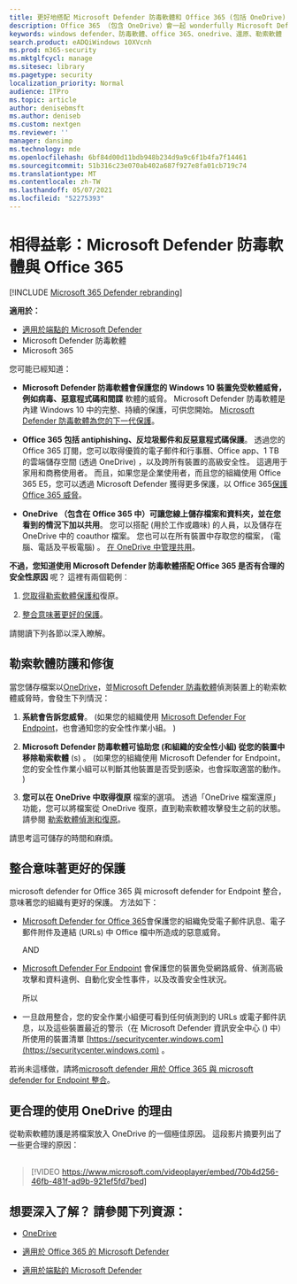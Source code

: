 ```yaml
---
title: 更好地搭配 Microsoft Defender 防毒軟體和 Office 365 (包括 OneDrive) 來自勒索軟體和 cyberthreats 的最佳防護
description: Office 365 （包含 OneDrive）會一起 wonderfully Microsoft Defender 防毒軟體。 若要深入瞭解，請閱讀本文。
keywords: windows defender、防毒軟體、office 365、onedrive、還原、勒索軟體
search.product: eADQiWindows 10XVcnh
ms.prod: m365-security
ms.mktglfcycl: manage
ms.sitesec: library
ms.pagetype: security
localization_priority: Normal
audience: ITPro
ms.topic: article
author: denisebmsft
ms.author: deniseb
ms.custom: nextgen
ms.reviewer: ''
manager: dansimp
ms.technology: mde
ms.openlocfilehash: 6bf84d00d11bdb948b234d9a9c6f1b4fa7f14461
ms.sourcegitcommit: 51b316c23e070ab402a687f927e8fa01cb719c74
ms.translationtype: MT
ms.contentlocale: zh-TW
ms.lasthandoff: 05/07/2021
ms.locfileid: "52275393"
---
```

# <a name="better-together-microsoft-defender-antivirus-and-office-365"></a>相得益彰：Microsoft Defender 防毒軟體與 Office 365

[!INCLUDE [Microsoft 365 Defender rebranding](../../includes/microsoft-defender.md)]


**適用於：**
- [適用於端點的 Microsoft Defender](/microsoft-365/security/defender-endpoint/)
- Microsoft Defender 防毒軟體
- Microsoft 365

您可能已經知道：

- **Microsoft Defender 防毒軟體會保護您的 Windows 10 裝置免受軟體威脅，例如病毒、惡意程式碼和間諜** 軟體的威脅。 Microsoft Defender 防毒軟體是內建 Windows 10 中的完整、持續的保護，可供您開始。 [Microsoft Defender 防毒軟體為您的下一代保護](./microsoft-defender-antivirus-in-windows-10.md)。 

- **Office 365 包括 antiphishing、反垃圾郵件和反惡意程式碼保護**。 透過您的 Office 365 訂閱，您可以取得優質的電子郵件和行事曆、Office app、1 TB 的雲端儲存空間 (透過 OneDrive) ，以及跨所有裝置的高級安全性。 這適用于家用和商務使用者。 而且，如果您是企業使用者，而且您的組織使用 Office 365 E5，您可以透過 Microsoft Defender 獲得更多保護，以 Office 365[保護 Office 365 威脅](/microsoft-365/security/office-365-security/protect-against-threats)。

- **OneDrive （包含在 Office 365 中）可讓您線上儲存檔案和資料夾，並在您看到的情況下加以共用**。 您可以搭配 (用於工作或趣味) 的人員，以及儲存在 OneDrive 中的 coauthor 檔案。 您也可以在所有裝置中存取您的檔案， (電腦、電話及平板電腦) 。 [在 OneDrive 中管理共用](/OneDrive/manage-sharing)。

**不過，您知道使用 Microsoft Defender 防毒軟體搭配 Office 365 是否有合理的安全性原因** 呢？ 這裡有兩個範例︰

 1. [您取得勒索軟體保護和](#ransomware-protection-and-recovery)復原。

 2. [整合意味著更好的保護](#integration-means-better-protection)。

請閱讀下列各節以深入瞭解。

## <a name="ransomware-protection-and-recovery"></a>勒索軟體防護和修復

當您儲存檔案以[OneDrive](/onedrive)，並[Microsoft Defender 防毒軟體](./microsoft-defender-antivirus-in-windows-10.md)偵測裝置上的勒索軟體威脅時，會發生下列情況：

1. **系統會告訴您威脅**。  (如果您的組織使用 [Microsoft Defender For Endpoint](microsoft-defender-endpoint.md)，也會通知您的安全性作業小組。 ) 

2. **Microsoft Defender 防毒軟體可協助您 (和組織的安全性小組) 從您的裝置中移除勒索軟體** (s) 。  (如果您的組織使用 Microsoft Defender for Endpoint，您的安全性作業小組可以判斷其他裝置是否受到感染，也會採取適當的動作。 ) 

3. **您可以在 OneDrive 中取得復原** 檔案的選項。 透過「OneDrive 檔案還原」功能，您可以將檔案從 OneDrive 復原，直到勒索軟體攻擊發生之前的狀態。 請參閱 [勒索軟體偵測和復原](https://support.office.com/article/0d90ec50-6bfd-40f4-acc7-b8c12c73637f)。

請思考這可儲存的時間和麻煩。 

## <a name="integration-means-better-protection"></a>整合意味著更好的保護

microsoft defender for Office 365 與 microsoft defender for Endpoint 整合，意味著您的組織有更好的保護。 方法如下：

- [Microsoft Defender for Office 365](/microsoft-365/security/office-365-security/office-365-atp)會保護您的組織免受電子郵件訊息、電子郵件附件及連結 (URLs) 中 Office 檔中所造成的惡意威脅。

    AND

- [Microsoft Defender For Endpoint](microsoft-defender-endpoint.md) 會保護您的裝置免受網路威脅、偵測高級攻擊和資料違例、自動化安全性事件，以及改善安全性狀況。

    所以

- 一旦啟用整合，您的安全作業小組便可看到任何偵測到的 URLs 或電子郵件訊息，以及這些裝置最近的警示（在 Microsoft Defender 資訊安全中心 () 中）所使用的裝置清單 [https://securitycenter.windows.com](https://securitycenter.windows.com) 。

若尚未這樣做，請將[microsoft defender 用於 Office 365 與 microsoft defender for Endpoint 整合](/microsoft-365/security/office-365-security/integrate-office-365-ti-with-wdatp)。

## <a name="more-good-reasons-to-use-onedrive"></a>更合理的使用 OneDrive 的理由

從勒索軟體防護是將檔案放入 OneDrive 的一個極佳原因。 這段影片摘要列出了一些更合理的原因： <br/><br/>

> [!VIDEO https://www.microsoft.com/videoplayer/embed/70b4d256-46fb-481f-ad9b-921ef5fd7bed]

## <a name="want-to-learn-more-see-these-resources"></a>想要深入了解？ 請參閱下列資源：

- [OneDrive](/onedrive)

- [適用於 Office 365 的 Microsoft Defender](/microsoft-365/security/office-365-security/office-365-atp)

- [適用於端點的 Microsoft Defender](microsoft-defender-endpoint.md)